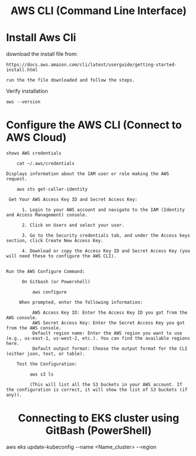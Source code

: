 <div align="center">

# **AWS CLI (Command Line Interface)**

</div>

# Install Aws Cli

download the install file from:

    https://docs.aws.amazon.com/cli/latest/userguide/getting-started-install.html

    run the the file downloaded and follow the steps.

Verify  installation

    aws --version

# Configure the AWS CLI (Connect to AWS Cloud)


    shows AWS credentials
    
        cat ~/.aws/credentials
    
    Displays information about the IAM user or role making the AWS request.
    
        aws sts get-caller-identity
    
     Get Your AWS Access Key ID and Secret Access Key:

          1. Login to your AWS account and navigate to the IAM (Identity and Access Management) console.
    
          2. Click on Users and select your user.

          3. Go to the Security credentials tab, and under the Access keys section, click Create New Access Key.

          4. Download or copy the Access Key ID and Secret Access Key (you will need these to configure the AWS CLI).
      
        
    Run the AWS Configure Command:

          On Gitbash (or Powershell)

              aws configure
        
         When prompted, enter the following information:

              AWS Access Key ID: Enter the Access Key ID you got from the AWS console.
              AWS Secret Access Key: Enter the Secret Access Key you got from the AWS console.
              Default region name: Enter the AWS region you want to use (e.g., us-east-1, us-west-2, etc.). You can find the available regions here.
              Default output format: Choose the output format for the CLI (either json, text, or table).

        Test the Configuration:

             aws s3 ls

             (This will list all the S3 buckets in your AWS account. If the configuration is correct, it will show the list of S3 buckets (if any)).

<div align="center">

# **Connecting to EKS cluster using GitBash (PowerShell)**

</div>

aws eks update-kubeconfig --name <Name_cluster> --region <region>

        
                  
